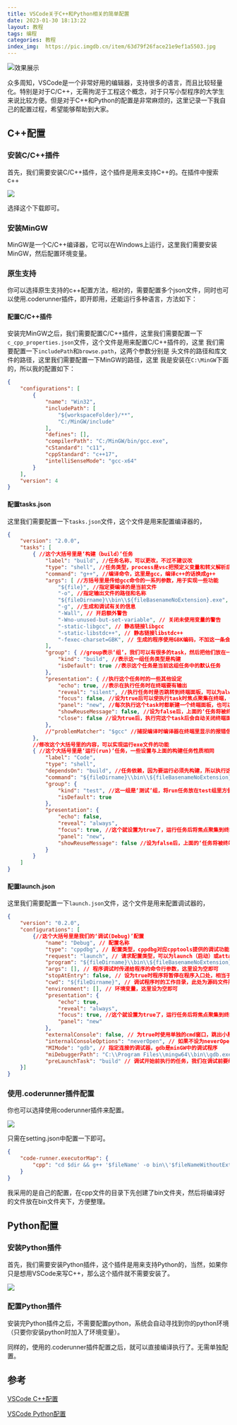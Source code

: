 ```yaml
---
title: VSCode关于C++和Python相关的简单配置
date: 2023-01-30 18:13:22
layout: 教程
tags: 编程
categories: 教程
index_img:  https://pic.imgdb.cn/item/63d79f26face21e9ef1a5503.jpg
---
```


![效果展示](https://pic.imgdb.cn/item/63d7a080face21e9ef1cd5a8.jpg)

众多周知，VSCode是一个非常好用的编辑器，支持很多的语言，而且比较轻量化。特别是对于C/C++，无需拘泥于工程这个概念，对于只写小型程序的大学生来说比较方便。但是对于C++和Python的配置是非常麻烦的，这里记录一下我自己的配置过程，希望能够帮助到大家。
<!--more-->

## C++配置

### 安装C/C++插件

首先，我们需要安装C/C++插件，这个插件是用来支持C++的。在插件中搜索c++

![](https://pic.imgdb.cn/item/63d79b3eface21e9ef133336.jpg)

选择这个下载即可。

### 安装MinGW

MinGW是一个C/C++编译器，它可以在Windows上运行，这里我们需要安装
MinGW，然后配置环境变量。

### 原生支持

你可以选择原生支持的c++配置方法，相对的，需要配置多个json文件，同时也可以使用.coderunner插件，即开即用，还能运行多种语言，方法如下：

#### 配置C/C++插件

安装完MinGW之后，我们需要配置C/C++插件，这里我们需要配置一下
`c_cpp_properties.json`文件，这个文件是用来配置C/C++插件的，这里
我们需要配置一下`includePath`和`browse.path`，这两个参数分别是
头文件的路径和库文件的路径，这里我们需要配置一下MinGW的路径，这里
我是安装在`C:\MinGW`下面的，所以我的配置如下：

```json
{
    "configurations": [
        {
            "name": "Win32",
            "includePath": [
                "${workspaceFolder}/**",
                "C:/MinGW/include"
            ],
            "defines": [],
            "compilerPath": "C:/MinGW/bin/gcc.exe",
            "cStandard": "c11",
            "cppStandard": "c++17",
            "intelliSenseMode": "gcc-x64"
        }
    ],
    "version": 4
}
```

#### 配置tasks.json

这里我们需要配置一下`tasks.json`文件，这个文件是用来配置编译器的，

```json
{
    "version": "2.0.0",
    "tasks": [
        { //这个大括号里是‘构建（build）’任务
            "label": "build", //任务名称，可以更改，不过不建议改
            "type": "shell", //任务类型，process是vsc把预定义变量和转义解析后直接全部传给command；shell相当于先打开shell再输入命令，所以args还会经过shell再解析一遍
            "command": "g++", //编译命令，这里是gcc，编译c++的话换成g++
            "args": [ //方括号里是传给gcc命令的一系列参数，用于实现一些功能
                "${file}", //指定要编译的是当前文件
                "-o", //指定输出文件的路径和名称
                "${fileDirname}\\bin\\${fileBasenameNoExtension}.exe", //承接上一步的-o，让可执行文件输出到源码文件所在的文件夹下的bin文件夹内，并且让它的名字和源码文件相同
                "-g", //生成和调试有关的信息
                "-Wall", // 开启额外警告
                "-Wno-unused-but-set-variable", // 关闭未使用变量的警告
                "-static-libgcc", // 静态链接libgcc
                "-static-libstdc++", // 静态链接libstdc++
                "-fexec-charset=GBK", // 生成的程序使用GBK编码，不加这一条会导致Win下输出中文乱码
            ],
            "group": { //group表示‘组’，我们可以有很多的task，然后把他们放在一个‘组’里
                "kind": "build", //表示这一组任务类型是构建
                "isDefault": true //表示这个任务是当前这组任务中的默认任务
            },
            "presentation": { //执行这个任务时的一些其他设定
                "echo": true, //表示在执行任务时在终端要有输出
                "reveal": "silent", //执行任务时是否跳转到终端面板，可以为always，silent，never
                "focus": false, //设为true后可以使执行task时焦点聚集在终端，但对编译来说，设为true没有意义，因为运行的时候才涉及到输入
                "panel": "new", //每次执行这个task时都新建一个终端面板，也可以设置为shared，共用一个面板，不过那样会出现‘任务将被终端重用’的提示，比较烦人
                "showReuseMessage": false, //设为false后，上面的‘任务将被终端重用’提示就不会出现了
                "close": false //设为true后，执行完这个task后会自动关闭终端面板
            },
            //"problemMatcher": "$gcc" //捕捉编译时编译器在终端里显示的报错信息，将其显示在vscode的‘问题’面板里
        },
        //修改这个大括号里的内容，可以实现运行exe文件的功能
        { //这个大括号里是‘运行(run)’任务，一些设置与上面的构建任务性质相同
            "label": "Code",
            "type": "shell",
            "dependsOn": "build", //任务依赖，因为要运行必须先构建，所以执行这个任务前必须先执行build任务，
            "command": "${fileDirname}\\bin\\${fileBasenameNoExtension}.exe", //执行exe文件，只需要指定这个exe文件在哪里就好
            "group": {
                "kind": "test", //这一组是‘测试’组，将run任务放在test组里方便我们用快捷键执行
                "isDefault": true
            },
            "presentation": {
                "echo": false,
                "reveal": "always",
                "focus": true, //这个就设置为true了，运行任务后将焦点聚集到终端，方便进行输入
                "panel": "new",
                "showReuseMessage": false //设为false后，上面的‘任务将被终端重用’提示就不会出现了
            }
        }
    ]
}
```

#### 配置launch.json


这里我们需要配置一下`launch.json`文件，这个文件是用来配置调试器的，

```json
{
    "version": "0.2.0",
    "configurations": [
        {//这个大括号里是我们的‘调试(Debug)’配置
            "name": "Debug", // 配置名称
            "type": "cppdbg", // 配置类型，cppdbg对应cpptools提供的调试功能；可以认为此处只能是cppdbg
            "request": "launch", // 请求配置类型，可以为launch（启动）或attach（附加）
            "program": "${fileDirname}\\bin\\${fileBasenameNoExtension}.exe", // 将要进行调试的程序的路径
            "args": [], // 程序调试时传递给程序的命令行参数，这里设为空即可
            "stopAtEntry": false, // 设为true时程序将暂停在程序入口处，相当于在main上打断点
            "cwd": "${fileDirname}", // 调试程序时的工作目录，此处为源码文件所在目录
            "environment": [], // 环境变量，这里设为空即可
            "presentation": {
                "echo": true,
                "reveal": "always",
                "focus": true, //这个就设置为true了，运行任务后将焦点聚集到终端，方便进行输入
                "panel": "new"
            },
            "externalConsole": false, // 为true时使用单独的cmd窗口，跳出小黑框；设为false则是用vscode的内置终端，建议用内置终端
            "internalConsoleOptions": "neverOpen", // 如果不设为neverOpen，调试时会跳到“调试控制台”选项卡，新手调试用不到
            "MIMode": "gdb", // 指定连接的调试器，gdb是minGW中的调试程序
            "miDebuggerPath": "C:\\Program Files\\mingw64\\bin\\gdb.exe", // 指定调试器所在路径，如果你的minGW装在别的地方，则要改成你自己的路径，注意间隔是\\
            "preLaunchTask": "build" // 调试开始前执行的任务，我们在调试前要编译构建。与tasks.json的label相对应，名字要一样
    }]
}
```
### 使用.coderunner插件配置

你也可以选择使用coderunner插件来配置。

![](https://pic.imgdb.cn/item/63d79c08face21e9ef14b98f.jpg)

只需在setting.json中配置一下即可。

```json
{
    "code-runner.executorMap": {
        "cpp": "cd $dir && g++ '$fileName' -o bin\\'$fileNameWithoutExt' -fexec-charset=gbk && .\\bin\\'$fileNameWithoutExt'",
    }
}
```

我采用的是自己的配置，在cpp文件的目录下先创建了bin文件夹，然后将编译好的文件放在bin文件夹下，方便整理。


## Python配置

### 安装Python插件

首先，我们需要安装Python插件，这个插件是用来支持Python的，当然，如果你
只是想用VSCode来写C++，那么这个插件就不需要安装了。

![](https://pic.imgdb.cn/item/63d79cedface21e9ef1653fb.jpg)

### 配置Python插件

安装完Python插件之后，不需要配置python，系统会自动寻找到你的python环境（只要你安装python时加入了环境变量）。

同样的，使用的.coderunner插件配置之后，就可以直接编译执行了。无需单独配置。

## 参考

[VSCode C++配置](https://blog.csdn.net/qq_41855420/article/details/103201100)

[VSCode Python配置](https://blog.csdn.net/qq_41855420/article/details/103201100)
